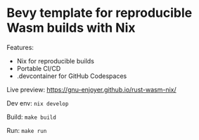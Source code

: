 # Bevy template for reproducible Wasm builds with Nix

Features:    

* Nix for reproducible builds
* Portable CI/CD
* .devcontainer for GitHub Codespaces

Live preview:
    https://gnu-enjoyer.github.io/rust-wasm-nix/

Dev env:
    `nix develop`

Build:
    `make build`

Run:
    `make run`
